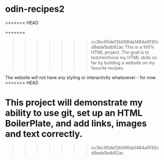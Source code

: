 # odin-recipes2
<<<<<<< HEAD

=======
>>>>>>> cc3bc95def2b066da1484a0f30cd9ada1bdb92ac
This is a 100% HTML project. The goal is to test/reinforce my HTML skills so far
by building a website on my favorite recipes. 

The website will not have any styling or interactivity whatsoever - for now. 
<<<<<<< HEAD

This project will demonstrate my ability to use git, set up an HTML BoilerPlate, and add links, images and text correctly. 
=======
>>>>>>> cc3bc95def2b066da1484a0f30cd9ada1bdb92ac
